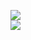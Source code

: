 [![](https://img.shields.io/badge/Made%20With-Github%20Spray-lightgrey.svg?style=for-the-badge&logo=github)](https://github.com/Annihil/github-spray#27756)  
[![](https://i.imgur.com/2DrTn0Z.gif)](https://github.com/Annihil/github-spray)